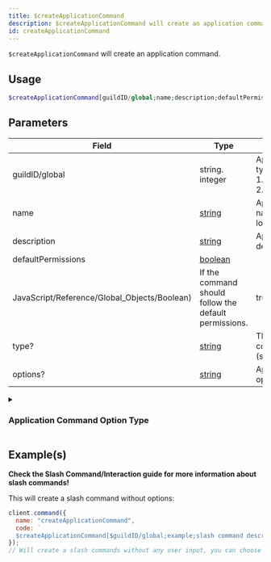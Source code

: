 ```yaml
---
title: $createApplicationCommand
description: $createApplicationCommand will create an application command.
id: createApplicationCommand
---
```


`$createApplicationCommand` will create an application command.

## Usage

```php
$createApplicationCommand[guildID/global;name;description;defaultPermission;type?;options?]
```

## Parameters

| Field                                        | Type                                                                                                | Description                                                                 | Required |
| -------------------------------------------- | --------------------------------------------------------------------------------------------------- | --------------------------------------------------------------------------- | :------: |
| guildID/global                               | string. integer                                                                                     | Application command type. <br/> 1. **global** <br/> 2. **specific guildID** |   true   |
| name                                         | [string](https://developer.mozilla.org/en-US/docs/Web/JavaScript/Reference/Global_Objects/String)   | Application command name, must be lowercase.                                |   true   |
| description                                  | [string](https://developer.mozilla.org/en-US/docs/Web/JavaScript/Reference/Global_Objects/String)   | Application command description.                                            |   true   |
| defaultPermissions                           | [boolean](https://developer.mozilla.org/en-US/docs/Web/JavaScript/Reference/Global_Objects/Boolean) |
| JavaScript/Reference/Global_Objects/Boolean) | If the command should follow the default permissions.                                               | true                                                                        |
| type?                                        | [string](https://developer.mozilla.org/en-US/docs/Web/JavaScript/Reference/Global_Objects/String)   | The application command type. (slash/user/message)                          |  false   |
| options?                                     | [string](https://developer.mozilla.org/en-US/docs/Web/JavaScript/Reference/Global_Objects/String)   | Application command options.                                                |  false   |

<details>
  <summary><h3> Application Command Option Type </h3></summary>

| NAME              | ID  | NOTE                                                                                         |
| ----------------- | --- | -------------------------------------------------------------------------------------------- |
| SUB_COMMAND       | 1   |                                                                                              |
| SUB_COMMAND_GROUP | 2   |                                                                                              |
| STRING            | 3   |                                                                                              |
| INTEGER           | 4   | Any Integer between -2^53 and 2^53                                                           |
| BOOLEAN           | 5   |                                                                                              |
| USER              | 6   |                                                                                              |
| CHANNEL           | 7   | Includes all channel types + categories                                                      |
| ROLE              | 8   |                                                                                              |
| MENTIONABLE       | 9   | Includes users and roles                                                                     |
| NUMBER            | 10  | Any double between -2^53 and 2^53                                                            |
| ATTACHMENT        | 11  | [attachment](https://discord.com/developers/docs/resources/channel#attachment-object) object |

**You can find more information in the [official documentation of Discord's API](https://discord.com/developers/docs/interactions/application-commands#application-command-object-application-command-option-type).**

</details>

## Example(s)

**Check the Slash Command/Interaction guide for more information about slash commands!**

This will create a slash command without options:

```js
client.command({
  name: "createApplicationCommand",
  code: `
  $createApplicationCommand[$guildID/global;example;slash command description!;true;slash]`,
});
// Will create a slash commands without any user input, you can choose between global/$guildID to create a command globally or only for a specific guild.
```
